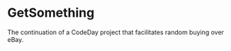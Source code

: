 GetSomething
============

The continuation of a CodeDay project that facilitates random buying over eBay.